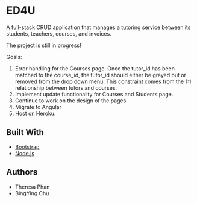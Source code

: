 # ED4U
A full-stack CRUD application that manages a tutoring service between its students, teachers, courses, and invoices.

The project is still in progress!

Goals:
1. Error handling for the Courses page. Once the tutor_id has been matched to the course_id, the tutor_id should either be greyed out or removed from the drop down menu. This constraint comes from the 1:1 relationship between tutors and courses.
2. Implement update functionality for Courses and Students page.
3. Continue to work on the design of the pages.
4. Migrate to Angular
5. Host on Heroku.

## Built With
* [Bootstrap](https://getbootstrap.com)
* [Node.js](https://nodejs.org/en/)

## Authors
* Theresa Phan
* BingYing Chu

